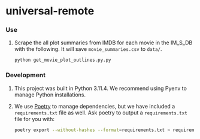 # universal-remote

### Use
1. Scrape the all plot summaries from IMDB for each movie in the IM_S_DB with the following. It will save `movie_summaries.csv` to `data/`.
    ```base
    python get_movie_plot_outlines.py.py
    ```    


### Development
1. This project was built in Python 3.11.4. We recommend using Pyenv to manage Python installations.

1. We use [Poetry](https://python-poetry.org/docs/master/#installation) to manage dependencies, but we have included a `requirements.txt` file as well. Ask poetry to output a `requirements.txt` file for you with:
    ```bash
    poetry export --without-hashes --format=requirements.txt > requirements.txt
    ```